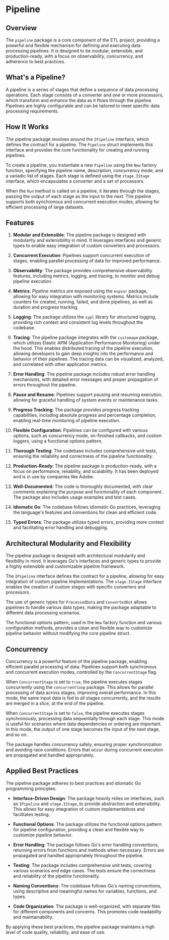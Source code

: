 # Pipeline

## Overview

The `pipeline` package is a core component of the ETL project, providing a powerful and flexible mechanism for defining and executing data processing pipelines. It is designed to be modular, extensible, and production-ready, with a focus on observability, concurrency, and adherence to best practices.

## What's a Pipeline?

A pipeline is a series of stages that define a sequence of data processing operations. Each stage consists of a converter and one or more processors, which transform and enhance the data as it flows through the pipeline. Pipelines are highly configurable and can be tailored to meet specific data processing requirements.

## How It Works

The pipeline package revolves around the `IPipeline` interface, which defines the contract for a pipeline. The `Pipeline` struct implements this interface and provides the core functionality for creating and running pipelines.

To create a pipeline, you instantiate a new `Pipeline` using the `New` factory function, specifying the pipeline name, description, concurrency mode, and a variadic list of stages. Each stage is defined using the `stage.IStage` interface, which encapsulates a converter and a set of processors.

When the `Run` method is called on a pipeline, it iterates through the stages, passing the output of each stage as the input to the next. The pipeline supports both synchronous and concurrent execution modes, allowing for efficient processing of large datasets.

## Features

1. **Modular and Extensible**: The pipeline package is designed with modularity and extensibility in mind. It leverages interfaces and generic types to enable easy integration of custom converters and processors.

2. **Concurrent Execution**: Pipelines support concurrent execution of stages, enabling parallel processing of data for improved performance.

3. **Observability**: The package provides comprehensive observability features, including metrics, logging, and tracing, to monitor and debug pipeline execution.

4. **Metrics**: Pipeline metrics are exposed using the `expvar` package, allowing for easy integration with monitoring systems. Metrics include counters for created, running, failed, and done pipelines, as well as duration and progress tracking.

5. **Logging**: The package utilizes the `sypl` library for structured logging, providing rich context and consistent log levels throughout the codebase.

6. **Tracing**: The pipeline package integrates with the `customapm` package, which utilizes Elastic APM (Application Performance Monitoring) under the hood. This enables distributed tracing of the pipeline execution, allowing developers to gain deep insights into the performance and behavior of their pipelines. The tracing data can be visualized, analyzed, and correlated with other application metrics.

7. **Error Handling**: The pipeline package includes robust error handling mechanisms, with detailed error messages and proper propagation of errors throughout the pipeline.

8. **Pause and Resume**: Pipelines support pausing and resuming execution, allowing for graceful handling of system events or maintenance tasks.

9. **Progress Tracking**: The package provides progress tracking capabilities, including absolute progress and percentage completion, enabling real-time monitoring of pipeline execution.

10. **Flexible Configuration**: Pipelines can be configured with various options, such as concurrency mode, on-finished callbacks, and custom loggers, using a functional options pattern.

11. **Thorough Testing**: The codebase includes comprehensive unit tests, ensuring the reliability and correctness of the pipeline functionality.

12. **Production-Ready**: The pipeline package is production-ready, with a focus on performance, reliability, and scalability. It has been deployed and is in use by companies like Adobe.

13. **Well-Documented**: The code is thoroughly documented, with clear comments explaining the purpose and functionality of each component. The package also includes usage examples and test cases.

14. **Idiomatic Go**: The codebase follows idiomatic Go practices, leveraging the language's features and conventions for clean and efficient code.

15. **Typed Errors**: The package utilizes typed errors, providing more context and facilitating error handling and debugging.

## Architectural Modularity and Flexibility

The pipeline package is designed with architectural modularity and flexibility in mind. It leverages Go's interfaces and generic types to provide a highly extensible and customizable pipeline framework.

The `IPipeline` interface defines the contract for a pipeline, allowing for easy integration of custom pipeline implementations. The `stage.IStage` interface enables the creation of custom stages with specific converters and processors.

The use of generic types for `ProcessedData` and `ConvertedOut` allows pipelines to handle various data types, making the package adaptable to different data processing scenarios.

The functional options pattern, used in the `New` factory function and various configuration methods, provides a clean and flexible way to customize pipeline behavior without modifying the core pipeline struct.

## Concurrency

Concurrency is a powerful feature of the pipeline package, enabling efficient parallel processing of data. Pipelines support both synchronous and concurrent execution modes, controlled by the `ConcurrentStage` flag.

When `ConcurrentStage` is set to `true`, the pipeline executes stages concurrently using the `concurrentloop` package. This allows for parallel processing of data across stages, improving overall performance. In this mode, the same input data is fed to all stages concurrently, and the results are merged in a slice, at the end of the pipeline.

When `ConcurrentStage` is set to `false`, the pipeline executes stages synchronously, processing data sequentially through each stage. This mode is useful for scenarios where data dependencies or ordering are important. In this mode, the output of one stage becomes the input of the next stage, and so on.

The package handles concurrency safely, ensuring proper synchronization and avoiding race conditions. Errors that occur during concurrent execution are propagated and handled appropriately.

## Applied Best Practices

The pipeline package adheres to best practices and idiomatic Go programming principles:

- **Interface-Driven Design**: The package heavily relies on interfaces, such as `IPipeline` and `stage.IStage`, to provide abstraction and extensibility. This allows for easy integration of custom implementations and facilitates testing.

- **Functional Options**: The package utilizes the functional options pattern for pipeline configuration, providing a clean and flexible way to customize pipeline behavior.

- **Error Handling**: The package follows Go's error handling conventions, returning errors from functions and methods when necessary. Errors are propagated and handled appropriately throughout the pipeline.

- **Testing**: The package includes comprehensive unit tests, covering various scenarios and edge cases. The tests ensure the correctness and reliability of the pipeline functionality.

- **Naming Conventions**: The codebase follows Go's naming conventions, using descriptive and meaningful names for variables, functions, and types.

- **Code Organization**: The package is well-organized, with separate files for different components and concerns. This promotes code readability and maintainability.

By applying these best practices, the pipeline package maintains a high level of code quality, reliability, and ease of use.
